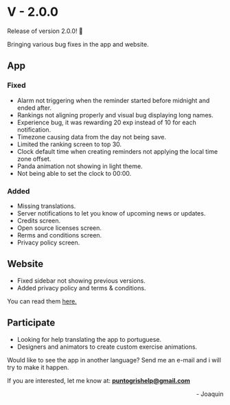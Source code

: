 # V - 2.0.0

Release of version 2.0.0! :tada:

Bringing various bug fixes in the app and website.

## App

### Fixed

 - Alarm not triggering when the reminder started before midnight and ended after.
 - Rankings not aligning properly and visual bug displaying long names.
 - Experience bug, it was rewarding 20 exp instead of 10 for each notification.
 - Timezone causing data from the day not being save.
 - Limited the ranking screen to top 30.
 - Clock default time when creating reminders not applying the local time zone offset.
 - Panda animation not showing in light theme.
 - Not being able to set the clock to 00:00.

 ### Added

 - Missing translations.
 - Server notifications to let you know of upcoming news or updates.
 - Credits screen.
 - Open source licenses screen.
 - Rerms and conditions screen.
 - Privacy policy screen.

## Website

 - Fixed sidebar not showing previous versions.
 - Added privacy policy and terms & conditions.

You can read them [here.](../information)

## Participate

 - Looking for help translating the app to portuguese.
 - Designers and animators to create custom exercise animations.

Would like to see the app in another language? Send me an e-mail and i will try to make it happen.

If you are interested, let me know at:
**puntogrishelp@gmail.com**


<div style="text-align: right">- Joaquin</div>
